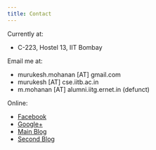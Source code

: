 ```yaml
---
title: Contact
---
```

<div class="section" markdown="1">
Currently at:

- C-223, Hostel 13, IIT Bombay
</span>
<div class="section" markdown="1">
Email me at:

- murukesh.mohanan [AT] gmail.com
- murukesh [AT] cse.iitb.ac.in
- m.mohanan [AT] alumni.iitg.ernet.in (defunct) 
</div>
<div class="section" markdown="1">
Online:

- [Facebook](https://facebook.com/murukesh)
- [Google+](https://plus.google.com/+murukeshmohanan/)
- [Main Blog](http://murukeshm.blogspot.in/)
- [Second Blog](http://linuxexperiments.blogspot.in/)
</div>
